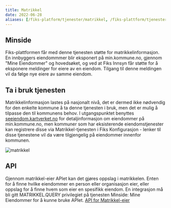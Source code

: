 ```yaml
---
title: Matrikkel
date: 2022-06-28
aliases: [/fiks-platform/tjenester/matrikkel, /fiks-plattform/tjenester/matrikkel, /fiks-plattform/tjenester/minside/matrikkel/]
---
```


## Minside

Fiks-plattformen får med denne tjenesten støtte for matrikkelinformasjon. En innbyggers eiendommmer blir eksponert på min.kommune.no, gjennom "Mine Eiendommer" og hovedsøket, og ved at Fiks Innsyn får støtte for å eksponere meldinger for eiere av en eiendom. Tilgang til denne meldingen vil da følge nye eiere av samme eiendom.

## Ta i bruk tjenesten
Matrikkelinformasjon lastes på nasjonalt nivå, det er dermed ikke nødvendig for den enkelte kommune å ta denne tjenesten i bruk, men det er mulig å tilpasse den til kommunens behov. I utgangspunktet benyttes  [seeiendom.kartverket.no](https://seeiendom.kartverket.no) for detaljinformasjon om eiendommer på min.kommune.no, men kommuner som har eksisterende eiendomstjenester kan registrere disse via Matrikkel-tjenesten i Fiks Konfigurasjon - lenker til disse tjenestene vil da være tilgjengelig på eiendommer innenfor kommunen.

![matrikkel](/images/matrikkel.png "Matrikkel")

## API
Gjennom matrikkel-eier APIet kan det gjøres oppslag i matrikkelen. Enten for å finne hvilke eiendommer en person eller organisasjon eier, eller oppslag for å finne hvem som eier en spesifikk eiendom. En integrasjon må bli gitt MATRIKKEL.QUERY privilegiet på tjenesten Minside: Mine Eiendommer for å kunne bruke APIet.
 [API for Matrikkel-eier](https://editor.swagger.io/?url=https://ks-no.github.io/api/matrikkel-eier-oppslag-api-v1.json)
